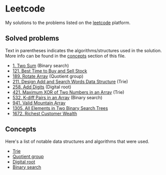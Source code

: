 # Leetcode

My solutions to the problems listed on the [leetcode](https://leetcode.com/) platform.

## Solved problems

Text in parentheses indicates the algorithms/structures used in the solution. More info can be found in the [concepts](#concepts) section of this file.

* [1. Two Sum](problems/1/) (Binary search)
* [121. Best Time to Buy and Sell Stock](problems/121/)
* [189. Rotate Array](problems/189/) (Quotient group)
* [211. Design Add and Search Words Data Structure](problems/211/) (Trie)
* [258. Add Digits](problems/258/) (Digital root)
* [421. Maximum XOR of Two Numbers in an Array](problems/421/) (Trie)
* [532. K-diff Pairs in an Array](problems/532/) (Binary search)
* [941. Valid Mountain Array](problems/941/)
* [1305. All Elements in Two Binary Search Trees](problems/1305/)
* [1672. Richest Customer Wealth](problems/1672/)

## Concepts

Here's a list of notable data structures and algorithms that were used.

* [Trie](https://en.wikipedia.org/wiki/Trie)
* [Quotient group](https://en.wikipedia.org/wiki/Quotient_group)
* [Digital root](https://en.wikipedia.org/wiki/Digital_root)
* [Binary search](https://en.wikipedia.org/wiki/Binary_search_algorithm)
